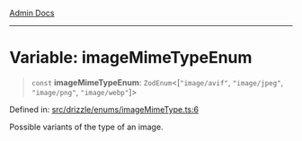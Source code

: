 [Admin Docs](/)

***

# Variable: imageMimeTypeEnum

> `const` **imageMimeTypeEnum**: `ZodEnum`\<\[`"image/avif"`, `"image/jpeg"`, `"image/png"`, `"image/webp"`\]\>

Defined in: [src/drizzle/enums/imageMimeType.ts:6](https://github.com/hustlernik/talawa-api/blob/6321c91e956d2ee44b2bb9c22c1b40aa4687c9c2/src/drizzle/enums/imageMimeType.ts#L6)

Possible variants of the type of an image.
